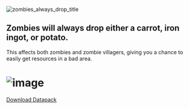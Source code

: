 ![zombies_always_drop_title](https://github.com/user-attachments/assets/86b90e03-813b-462d-9d85-feb52042adf4)
## Zombies will always drop either a carrot, iron ingot, or potato.

This affects both zombies and zombie villagers, giving you a chance to easily get resources in a bad area.

#  ![image](https://github.com/user-attachments/assets/9b173227-329f-4929-9686-0f48fb76148d)
[Download Datapack](https://github.com/HypeCrazed/Zombies-Always-Drop/releases/latest)
